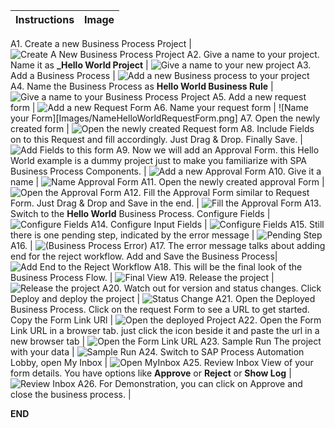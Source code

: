 
Instructions | Image
------------ | -----

A1. Create a new Business Process Project | ![Create A New Business Process Project](Images/CreateBusinessProcess.png)
A2. Give a name to your project. Name it as **<Your Name>_Hello World Project** | ![Give a name to your new project](Images/NewBusinessProcessProject.png)
A3. Add a Business Process | ![Add a new Business process to your project](Images/AddABusinessProcess.png)
A4. Name the Business Process as **Hello World Business Rule** | ![Give a name to your Business Process Project](Images/NameYourBusinessProcessProject.png)
A5. Add a new request form | ![Add a new Request Form](Images/AddANewRequestForm.png)
A6. Name your request form | ![Name your Form][Images/NameHelloWorldRequestForm.png]
A7. Open the newly created form | ![Open the newly created Request form](Images/OpenTheRequestForm.png)
A8. Include Fields on to this Request and fill accordingly. Just Drag & Drop. Finally Save. | ![Add Fields to this form](Images/AddFieldsToTheRequestForm.png)
A9. Now we will add an Approval Form. this Hello World example is a dummy project just to make you familiarize with SPA Business Process Components. | ![Add a new Approval Form](Images/AddAApprovalForm.png)
A10. Give it a name | ![Name Approval Form](Images/NameTheApprovalForm.png)
A11. Open the newly created approval Form | ![Open the Approval Form](Images/OpenTheApprovalForm.png)
A12. Fill the Approval Form similar to Request Form. Just Drag & Drop and Save in the end. | ![Fill the Approval Form](Images/FillTheApprovalForm.png)
A13. Switch to the **Hello World** Business Process. Configure Fields | ![Configure Fields](Images/ConfigureApprovalForm_1_2.png)
A14. Configure Input Fields | ![Configure Fields](Images/ConfigureApprovalForm_2_2.png)
A15. Still there is one pending step, indicated by the error message | ![Pending Step](Images/OneMoreStepPending.png)
A16.  | ![(Business Process Error)](Images/BusinessProcessError.png)
A17. The error message talks about adding end for the reject workflow. Add and Save the Business Process| ![Add End to the Reject Workflow](Images/AddEnd.png)
A18. This will be the final look of the Business Process Flow. | ![Final View](Images/FinalView.png)
A19. Release the project | ![Release the project](Images/ReleaseHelloWorldProject.png)
A20. Watch out for version and status changes. Click Deploy and deploy the project | ![Status Change](Images/ProjectVersion_And_Statuses.png)
A21. Open the Deployed Business Process. Click on the request Form to see a URL to get started. Copy the Form Link URl | ![Open the deployed Project](Images/OpenTheDeployedBusinessProcess.png)
A22. Open the Form Link URL in a browser tab. just click the icon beside it and paste the url in a new browser tab | ![Open the Form Link URL](Images/OpenTheFormLinkURL.png)
A23. Sample Run The project with your data | ![Sample Run](Images/SampleRunHelloWorld.png)
A24. Switch to SAP Process Automation Lobby, open My Inbox | ![Open MyInbox](Images/OpenMyInbox.png)
A25. Review Inbox View of your form details. You have options like **Approve** or **Reject** or **Show Log** | ![Review Inbox](Images/InboxView.png)
A26. For Demonstration, you can click on Approve and close the business process. |

**END**
